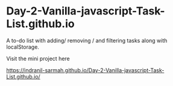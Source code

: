# Day-2-Vanilla-javascript-Task-List.github.io
A to-do list with adding/ removing / and filtering tasks along with localStorage.

Visit the mini project here

https://indranil-sarmah.github.io/Day-2-Vanilla-javascript-Task-List.github.io/
